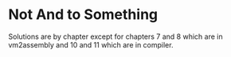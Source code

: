 # Not And to Something

Solutions are by chapter except for chapters 7 and 8 which are in vm2assembly and 10 and 11 which are in compiler.
